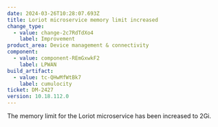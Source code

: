 ```yaml
---
date: 2024-03-26T10:28:07.693Z
title: Loriot microservice memory limit increased
change_type:
  - value: change-2c7RdTdXo4
    label: Improvement
product_area: Device management & connectivity
component:
  - value: component-REmGxwkF2
    label: LPWAN
build_artifact:
  - value: tc-QHwMfWtBk7
    label: cumulocity
ticket: DM-2427
version: 10.18.112.0
---
```

The memory limit for the Loriot microservice has been increased to 2Gi.
